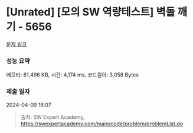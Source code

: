 # [Unrated] [모의 SW 역량테스트] 벽돌 깨기 - 5656 

[문제 링크](https://swexpertacademy.com/main/code/problem/problemDetail.do?contestProbId=AWXRQm6qfL0DFAUo) 

### 성능 요약

메모리: 81,496 KB, 시간: 4,174 ms, 코드길이: 3,058 Bytes

### 제출 일자

2024-04-09 16:07



> 출처: SW Expert Academy, https://swexpertacademy.com/main/code/problem/problemList.do